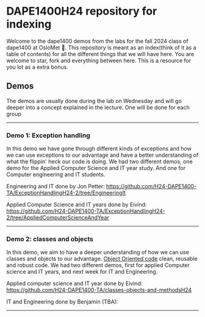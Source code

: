# DAPE1400H24 repository for indexing

Welcome to the dape1400 demos from the labs for the fall 2024 class of dape1400 at OsloMet 🥳.
This repository is meant as an index(think of it as a table of contents) for all the different things that we will have here. You are welcome to star, fork and everything between here. This is a resource for you lot as a extra bonus. 

## Demos 
The demos are usually done during the lab on Wednesday and will go deeper into a concept explained in the lecture. One will be done for each group

---

### Demo 1: Exception handling 

In this demo we have gone through different kinds of exceptions and how we can use exceptions to our advantage and have a better understanding of what the flippin' heck our code is doing. We had two different demos, one demo for the Applied Computer Science and IT year study. And one for Computer engineering and IT students. 

Engineering and IT done by Jon Petter: https://github.com/H24-DAPE1400-TA/ExceptionHandlingH24-2/tree/EngineeringIt

Applied Computer Science and IT years done by Eivind: https://github.com/H24-DAPE1400-TA/ExceptionHandlingH24-2/tree/AppliedComputerScienceAndYear

---
### Demo 2: classes and objects


In this demo, we aim to have a deeper understanding of how we can use classes and objects to our advantage. [Object Oriented code](https://www.geeksforgeeks.org/introduction-of-object-oriented-programming/)  clean, reusable and robust code. We had two different demos, first for applied Computer science and IT years, and next week for IT and Engineering.

Applied computer science and IT year done by Eivind: https://github.com/H24-DAPE1400-TA/classes-objects-and-methodsH24

IT and Engineering done by Benjamin (TBA):

---
